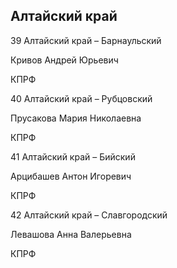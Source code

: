 ## Алтайский край

39 Алтайский край – Барнаульский

Кривов Андрей Юрьевич

КПРФ

40 Алтайский край – Рубцовский

Прусакова Мария Николаевна

КПРФ

41 Алтайский край – Бийский

Арцибашев Антон Игоревич

КПРФ

42 Алтайский край – Славгородский

Левашова Анна Валерьевна

КПРФ

